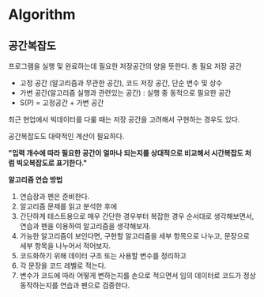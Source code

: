 # Algorithm

## 공간복잡도
프로그램을 실행 및 완료하는데 필요한 저장공간의 양을 뜻한다.
총 필요 저장 공간
- 고정 공간 (알고리즘과 무관한 공간), 코드 저장 공간, 단순 변수 및 상수
- 가변 공간(알고리즘 실행과 관련있는 공간) : 실행 중 동적으로 필요한 공간
- S(P) = 고정공간 + 가변 공간

최근 현업에서 빅데이터를 다룰 때는 저장 공간을 고려해서 구현하는 경우도 있다.

공간복잡도도 대략적인 계산이 필요하다.

**"입력 개수에 따라 필요한 공간이 얼마나 되는지를 상대적으로 비교해서 시간복잡도 처럼 빅오복잡도로 표기한다."**


**알고리즘 연습 방법**
1. 연습장과 펜은 준비한다.
2. 알고리즘 문제를 읽고 분석한 후에
3. 간단하게 테스트용으로 매우 간단한 경우부터 복잡한 경우 순서대로 생각해보면서, 연습과 펜을 이용하여 알고리즘을 생각해보자.
4. 가능한 알고리즘이 보인다면, 구현할 알고리즘을 세부 항목으로 나누고, 문장으로 세부 항목을 나누어서 적어보자.
5. 코드화하기 위해 데이터 구조 또는 사용할 변수를 정리하고
6. 각 문장을 코드 레벨로 적는다.
7. 변수가 코드에 따라 어떻게 변하는지를 손으로 적으면서 임의 데이터로 코드가 정상 동작하는지를 연습과 펜으로 검증한다.





